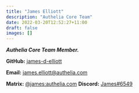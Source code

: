 ```yaml
---
title: "James Elliott"
description: "Authelia Core Team"
date: 2022-03-20T12:52:27+11:00
draft: false
images: []
---
```


*__Authelia Core Team Member.__*

__GitHub:__ [james-d-elliott](https://github.com/james-d-elliott)

__Email:__ [james.elliott@authelia.com](mailto:james.elliott@authelia.com)

__Matrix:__ [@james:authelia.com](https://matrix.to/#/@james:authelia.com) __Discord:__ [James#6549](https://discord.com/users/209869584814047232/)

